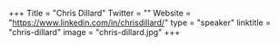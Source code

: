 +++
Title = "Chris Dillard"
Twitter = ""
Website = "https://www.linkedin.com/in/chrisdillard/"
type = "speaker"
linktitle = "chris-dillard"
image = "chris-dillard.jpg"
+++


